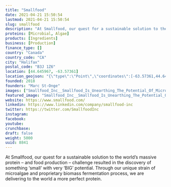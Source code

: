 ```yaml
---
title: "Smallfood"
date: 2021-04-21 15:50:54
lastmod: 2021-04-21 15:50:54
slug: smallfood
description: "At Smallfood, our quest for a sustainable solution to the world’s massive protein – and food production – challenge resulted in the discovery of something ‘small’ with very ‘BIG’ potential. Through our unique strain of microalgae and proprietary biomass fermentation process, we are delivering to the world a more perfect protein."
proteins: [Microbial, Algae]
products: [Ingredients]
business: [Production]
finance_type: []
country: "Canada"
country_code: "CA"
city: "Halifax"
postal_code: "B3J 1Z6"
location: [44.645967, -63.57361]
location_geojson: "{\"type\":\"Point\",\"coordinates\":[-63.57361,44.645967]}"
founded: 2018
founders: "Marc St-Onge"
images: ["Smallfood_Inc__Smallfood_Is_Unearthing_The_Potential_Of_Microbes.jpg"]
featured_image: "Smallfood_Inc__Smallfood_Is_Unearthing_The_Potential_Of_Microbes.jpg"
website: https://www.smallfood.com/
linkedin: https://www.linkedin.com/company/smallfood-inc
twitter: https://twitter.com/SmallfoodInc
instagram: 
facebook: 
youtube: 
crunchbase: 
draft: false
weight: 5000
uuid: 8841
---
```

At Smallfood, our quest for a sustainable solution to the world’s massive protein – and food production – challenge resulted in the discovery of something ‘small’ with very ‘BIG’ potential. Through our unique strain of microalgae and proprietary biomass fermentation process, we are delivering to the world a more perfect protein.
